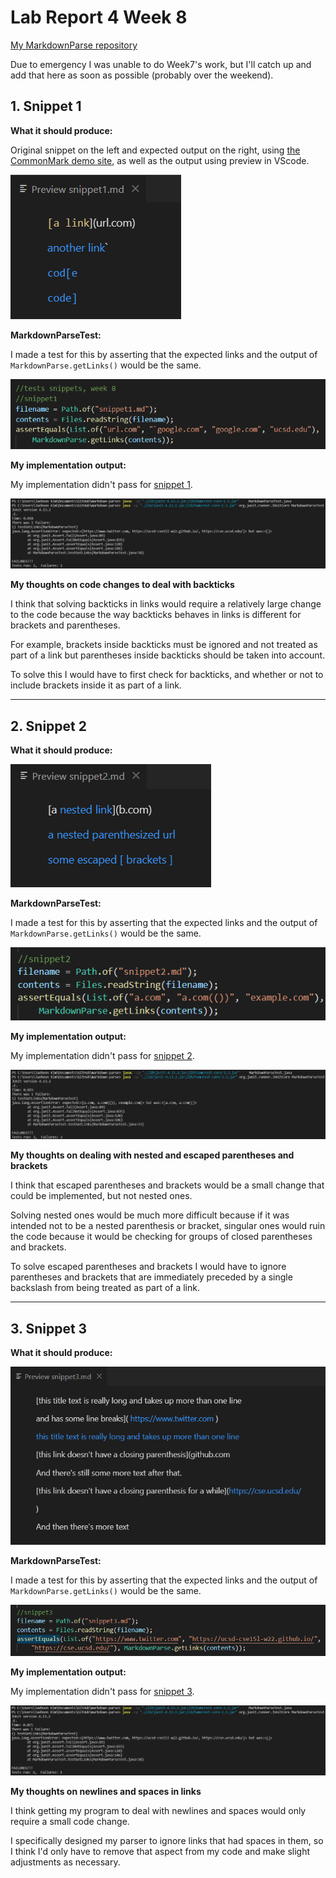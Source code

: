 # Lab Report 4 Week 8

[My MarkdownParse repository](https://github.com/hungrypingu/markdown-parse)

Due to emergency I was unable to do Week7's work, but I'll catch up and add that here as soon as possible (probably over the weekend).

## 1. Snippet 1

**What it should produce:** 

Original snippet on the left and expected output on the right, using [the CommonMark demo site](https://spec.commonmark.org/dingus/), as well as the output using preview in VScode.

![Image](images4/snip1should.png)

**MarkdownParseTest:**

I made a test for this by asserting that the expected links and the output of `MarkdownParse.getLinks()` would be the same.

![Image](images4/snip1_my_test.png)

**My implementation output:**

My implementation didn't pass for [snippet 1](misc/snippet1.md). 

![Image](images4/snip1_my_output.png)

**My thoughts on code changes to deal with backticks**

I think that solving backticks in links would require a relatively large change to the code because the way backticks behaves in links is different for brackets and parentheses.

For example, brackets inside backticks must be ignored and not treated as part of a link but parentheses inside backticks should be taken into account.

To solve this I would have to first check for backticks, and whether or not to include brackets inside it as part of a link.

---

## 2. Snippet 2

**What it should produce:** 

![Image](images4/snip2should.png)

**MarkdownParseTest:**

I made a test for this by asserting that the expected links and the output of `MarkdownParse.getLinks()` would be the same.

![Image](images4/snip2_my_test.png)

**My implementation output:**

My implementation didn't pass for [snippet 2](misc/snippet2.md). 

![Image](images4/snip2_my_output.png)

**My thoughts on dealing with nested and escaped parentheses and brackets**

I think that escaped parentheses and brackets would be a small change that could be implemented, but not nested ones.

Solving nested ones would be much more difficult because if it was intended not to be a nested parenthesis or bracket, singular ones would ruin the code because it would be checking for groups of closed parentheses and brackets.

To solve escaped parentheses and brackets I would have to ignore parentheses and brackets that are immediately preceded by a single backslash from being treated as part of a link.

---

## 3. Snippet 3

**What it should produce:** 

![Image](images4/snip3should.png)

**MarkdownParseTest:**

I made a test for this by asserting that the expected links and the output of `MarkdownParse.getLinks()` would be the same.

![Image](images4/snip3_my_test.png)

**My implementation output:**

My implementation didn't pass for [snippet 3](misc/snippet3.md). 

![Image](images4/snip3_my_output.png)

**My thoughts on newlines and spaces in links**

I think getting my program to deal with newlines and spaces would only require a small code change.

I specifically designed my parser to ignore links that had spaces in them, so I think I'd only have to remove that aspect from my code and make slight adjustments as necessary.